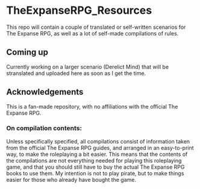 # TheExpanseRPG_Resources
This repo will contain a couple of translated or self-written scenarios for The Expanse RPG, as well as a lot of self-made compilations of rules.

## Coming up
Currently working on a larger scenario (Derelict Mind) that will be stranslated and uploaded here as soon as I get the time.


## Acknowledgements
This is a fan-made repository, with no affiliations with the official The Expanse RPG.

### On compilation contents:
Unless specifically specified, all compilations consist of information taken from the official The Expanse RPG guides, and arranged in an easy-to-print way, to make the roleplaying a bit easier. This means that the contents of the compilations are not everything needed for playing this roleplaying game, and that you should still have to buy the actual The Expanse RPG books to use them. My intention is not to play pirate, but to make things easier for those who already have bought the game.

